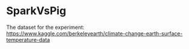 # SparkVsPig

The dataset for the experiment: https://www.kaggle.com/berkeleyearth/climate-change-earth-surface-temperature-data
